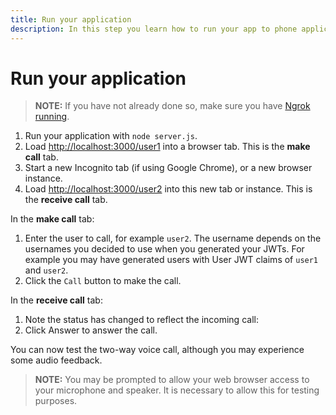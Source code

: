 ```yaml
---
title: Run your application
description: In this step you learn how to run your app to phone application.
---
```


# Run your application

> **NOTE:** If you have not already done so, make sure you have [Ngrok running](/client-sdk/tutorials/app-to-app/prerequisites#how-to-run-ngrok).

1. Run your application with `node server.js`.
2. Load [http://localhost:3000/user1](http://localhost:3000/user1) into a browser tab. This is the **make call** tab.
3. Start a new Incognito tab (if using Google Chrome), or a new browser instance.
4. Load [http://localhost:3000/user2](http://localhost:3000/user2) into this new tab or instance. This is the **receive call** tab.

In the **make call** tab:

1. Enter the user to call, for example `user2`. The username depends on the usernames you decided to use when you generated your JWTs. For example you may have generated users with User JWT claims of `user1` and `user2`.
2. Click the `Call` button to make the call.

In the **receive call** tab:

1. Note the status has changed to reflect the incoming call:
2. Click Answer to answer the call.

You can now test the two-way voice call, although you may experience some audio feedback.

> **NOTE:** You may be prompted to allow your web browser access to your microphone and speaker. It is necessary to allow this for testing purposes.
